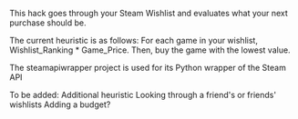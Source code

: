 This hack goes through your Steam Wishlist and evaluates what your next purchase should be.

The current heuristic is as follows: For each game in your wishlist, Wishlist_Ranking * Game_Price. Then, buy the game with the lowest value.

The steamapiwrapper project is used for its Python wrapper of the Steam API 


To be added:
	Additional heuristic
	Looking through a friend's or friends' wishlists
	Adding a budget?
